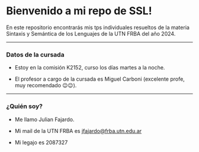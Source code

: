 # Bienvenido a mi repo de SSL!

En este repositorio encontrarás mis tps individuales resueltos de la materia Sintaxis y Semántica de los Lenguajes de la UTN FRBA del año 2024.


------------


### Datos de la cursada

- Estoy en la comisión K2152, curso los días martes a la noche.

- El profesor a cargo de la cursada es Miguel Carboni (excelente profe, muy recomendado 😉😉).



------------

### ¿Quién soy?

- Me llamo Julian Fajardo.

- Mi mail de la UTN FRBA es jfajardo@frba.utn.edu.ar

- Mi legajo es 2087327